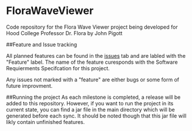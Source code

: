 # FloraWaveViewer
Code repository for the Flora Wave Viewer project being developed for Hood College Professor Dr. Flora by John Pigott


##Feature and Issue tracking

All planned features can be found in the [issues](https://github.com/ArunawayNERD/FloraWaveViewer/issues) tab and are labled with the "Feature" label. The name of the feature curesponds with the Software Requierments Specifcation for this project.

Any issues not marked with a "feature" are either bugs or some form of future improvment. 

##Running the project
As each milestone is completed, a release will be added to this repository. However, if you want to run the project in its current state, you can find a jar file in the main directory which will be generated before each sync. It should be noted though that this jar file will likly contain unfinished features.
